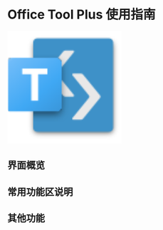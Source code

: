 # Office Tool Plus 使用指南
![Logo](images/OTP.png "Office Tool Plus Logo")

## 界面概览



## 常用功能区说明


## 其他功能
